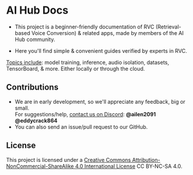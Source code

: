 # AI Hub Docs

- This project is a beginner-friendly documentation of RVC (Retrieval-based Voice Conversion) & related apps, made by members of the AI Hub community.

- Here you'll find simple & convenient guides verified by experts in RVC.

<ins>Topics include</ins>: model training, inference, audio isolation, datasets, TensorBoard, & more. Either locally or through the cloud.

## Contributions
- We are in early development, so we'll appreciate any feedback, big or small.      
For suggestions/help, <u>contact us on Discord</u>: **@ailen2091** ‎ **@eddycrack864**
- You can also send an issue/pull request to our GitHub.

## License
This project is licensed under a [Creative Commons Attribution-NonCommercial-ShareAlike 4.0 International License](http://creativecommons.org/licenses/by-nc-sa/4.0/) CC BY-NC-SA 4.0.
